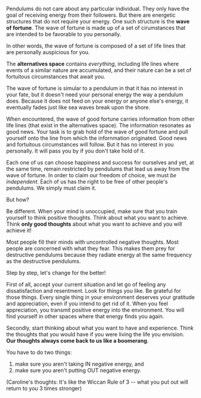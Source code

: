Pendulums do not care about any particular individual. They only have the goal of receiving energy from their followers. But there are energetic structures that do not require your energy. One such structure is the **wave of fortune**. The wave of fortune is made up of a set of cirumstances that are intended to be favorable to you personally.

In other words, the wave of fortune is composed of a set of life lines that are personally auspicious for you.

The **alternatives space** contains *everything*, including life lines where events of a similar nature are accumulated, and their nature can be a set of fortuitous circumstances that await you.

The wave of fortune is simular to a pendulum in that it has no interest in your fate, but it doesn't need your personal energy the way a pendulum does. Because it does not feed on your energy or anyone else's energy, it eventually fades just like sea waves break upon the shore.

When encountered, the wave of good fortune carries information from other life lines (that exist in the alternatives space). The information resonates as good news. Your task is to grab hold of the wave of good fortune and pull yourself onto the line from which the infornmation originated. Good news and fortuitous circumstances will follow. But it has no interest in you personally. It will pass you by if you don't take hold of it.

Each one of us can choose happiness and success for ourselves and yet, at the same time, remain restricted by pendulums that lead us away from the wave of fortune. In order to claim our freedom of choice, we must *be independent*. Each of us has the right to be free of other people's pendulums. We simply must claim it.

But how?

Be different. When your mind is unoccupied, make sure that you train yourself to think positive thoughts. Think about what you want to achieve. Think **only good thoughts** about what you want to achieve and you will achieve it!

Most people fill their minds with uncontrolled negative thoughts. Most people are concerned with what they fear. This makes them prey for destructive pendulums because they radiate energy at the same frequency as the destructive pendulums. 

Step by step, let's change for the better!

First of all, accept your current situation and let go of feeling any dissatisfaction and resentment. Look for things you like. Be grateful for those things. Every single thing in your environment deserves your gratitude and appreciation, even if you intend to get rid of it. When you feel appreciation, you transmit positive energy into the environment. You will find yourself in other spaces where that energy finds you again.

Secondly, start thinking about what you want to have and experience. Think the thoughts that you would have if you were living the life you envision. **Our thoughts always come back to us like a boomerang**.

You have to do two things: 
1) make sure you aren't taking IN negative energy, and 
2) make sure you aren't putting OUT negative energy.

(Caroline's thoughts: It's like the Wiccan Rule of 3 -- what you put out will return to you 3 times stronger)


